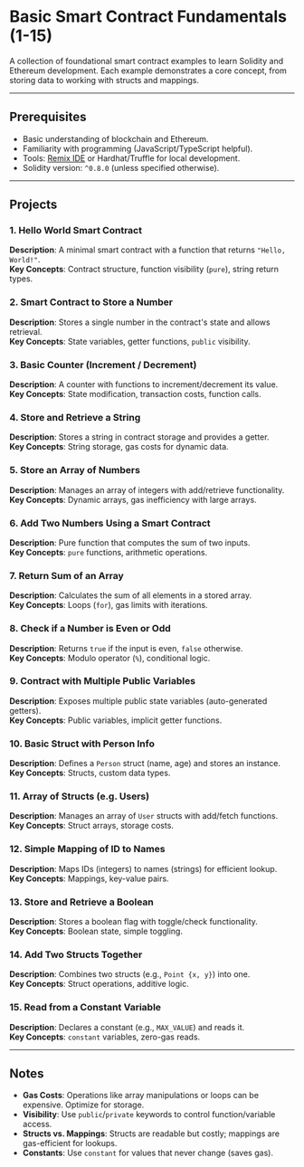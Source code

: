 # Basic Smart Contract Fundamentals (1-15)

A collection of foundational smart contract examples to learn Solidity and Ethereum development. Each example demonstrates a core concept, from storing data to working with structs and mappings.

---

## Prerequisites
- Basic understanding of blockchain and Ethereum.
- Familiarity with programming (JavaScript/TypeScript helpful).
- Tools: [Remix IDE](https://remix.ethereum.org/) or Hardhat/Truffle for local development.
- Solidity version: `^0.8.0` (unless specified otherwise).

---

## Projects

### 1. Hello World Smart Contract  
   **Description**: A minimal smart contract with a function that returns `"Hello, World!"`.  
   **Key Concepts**: Contract structure, function visibility (`pure`), string return types.  

### 2. Smart Contract to Store a Number  
   **Description**: Stores a single number in the contract's state and allows retrieval.  
   **Key Concepts**: State variables, getter functions, `public` visibility.  

### 3. Basic Counter (Increment / Decrement)  
   **Description**: A counter with functions to increment/decrement its value.  
   **Key Concepts**: State modification, transaction costs, function calls.  

### 4. Store and Retrieve a String  
   **Description**: Stores a string in contract storage and provides a getter.  
   **Key Concepts**: String storage, gas costs for dynamic data.  

### 5. Store an Array of Numbers  
   **Description**: Manages an array of integers with add/retrieve functionality.  
   **Key Concepts**: Dynamic arrays, gas inefficiency with large arrays.  

### 6. Add Two Numbers Using a Smart Contract  
   **Description**: Pure function that computes the sum of two inputs.  
   **Key Concepts**: `pure` functions, arithmetic operations.  

### 7. Return Sum of an Array  
   **Description**: Calculates the sum of all elements in a stored array.  
   **Key Concepts**: Loops (`for`), gas limits with iterations.  

### 8. Check if a Number is Even or Odd  
   **Description**: Returns `true` if the input is even, `false` otherwise.  
   **Key Concepts**: Modulo operator (`%`), conditional logic.  

### 9. Contract with Multiple Public Variables  
   **Description**: Exposes multiple public state variables (auto-generated getters).  
   **Key Concepts**: Public variables, implicit getter functions.  

### 10. Basic Struct with Person Info  
   **Description**: Defines a `Person` struct (name, age) and stores an instance.  
   **Key Concepts**: Structs, custom data types.  

### 11. Array of Structs (e.g. Users)  
   **Description**: Manages an array of `User` structs with add/fetch functions.  
   **Key Concepts**: Struct arrays, storage costs.  

### 12. Simple Mapping of ID to Names  
   **Description**: Maps IDs (integers) to names (strings) for efficient lookup.  
   **Key Concepts**: Mappings, key-value pairs.  

### 13. Store and Retrieve a Boolean  
   **Description**: Stores a boolean flag with toggle/check functionality.  
   **Key Concepts**: Boolean state, simple toggling.  

### 14. Add Two Structs Together  
   **Description**: Combines two structs (e.g., `Point {x, y}`) into one.  
   **Key Concepts**: Struct operations, additive logic.  

### 15. Read from a Constant Variable  
   **Description**: Declares a constant (e.g., `MAX_VALUE`) and reads it.  
   **Key Concepts**: `constant` variables, zero-gas reads.  

---

## Notes
- **Gas Costs**: Operations like array manipulations or loops can be expensive. Optimize for storage.
- **Visibility**: Use `public`/`private` keywords to control function/variable access.
- **Structs vs. Mappings**: Structs are readable but costly; mappings are gas-efficient for lookups.
- **Constants**: Use `constant` for values that never change (saves gas).
